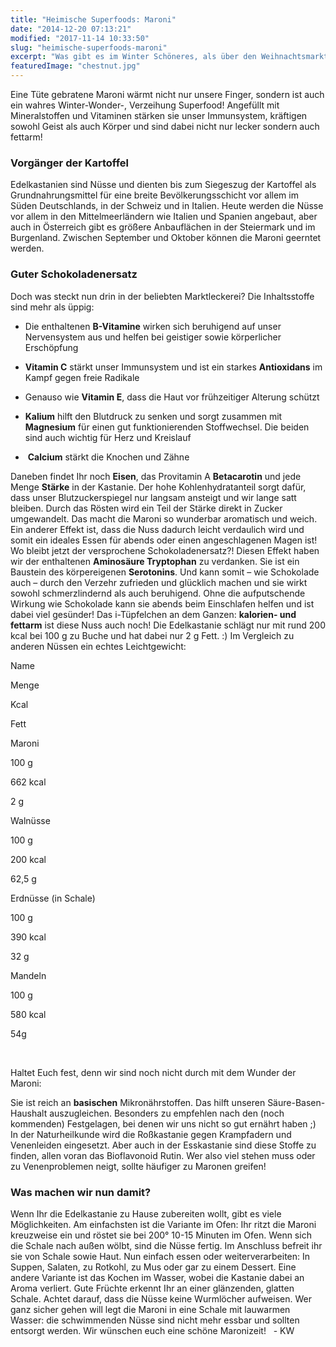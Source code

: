 ```yaml
---
title: "Heimische Superfoods: Maroni"
date: "2014-12-20 07:13:21"
modified: "2017-11-14 10:33:50"
slug: "heimische-superfoods-maroni"
excerpt: "Was gibt es im Winter Schöneres, als über den Weihnachtsmarkt zu schlendern und die Lichter zu genießen? Ganz klar: mit einer Tüte warmer Maroni macht das alles gleich viel mehr Spaß! "
featuredImage: "chestnut.jpg"
---
```


Eine Tüte gebratene Maroni wärmt nicht nur unsere Finger, sondern ist auch ein wahres Winter-Wonder-, Verzeihung Superfood! Angefüllt mit Mineralstoffen und Vitaminen stärken sie unser Immunsystem, kräftigen sowohl Geist als auch Körper und sind dabei nicht nur lecker sondern auch fettarm!

### Vorgänger der Kartoffel

Edelkastanien sind Nüsse und dienten bis zum Siegeszug der Kartoffel als Grundnahrungsmittel für eine breite Bevölkerungsschicht vor allem im Süden Deutschlands, in der Schweiz und in Italien. Heute werden die Nüsse vor allem in den Mittelmeerländern wie Italien und Spanien angebaut, aber auch in Österreich gibt es größere Anbauflächen in der Steiermark und im Burgenland. Zwischen September und Oktober können die Maroni geerntet werden.

### Guter Schokoladenersatz

Doch was steckt nun drin in der beliebten Marktleckerei? Die Inhaltsstoffe sind mehr als üppig:

*   Die enthaltenen **B-Vitamine** wirken sich beruhigend auf unser Nervensystem aus und helfen bei geistiger sowie körperlicher Erschöpfung

*   **Vitamin C** stärkt unser Immunsystem und ist ein starkes **Antioxidans** im Kampf gegen freie Radikale

*   Genauso wie **Vitamin E**, dass die Haut vor frühzeitiger Alterung schützt

*   **Kalium** hilft den Blutdruck zu senken und sorgt zusammen mit **Magnesium** für einen gut funktionierenden Stoffwechsel. Die beiden sind auch wichtig für Herz und Kreislauf

*    **Calcium** stärkt die Knochen und Zähne

Daneben findet Ihr noch **Eisen**, das Provitamin A **Betacarotin** und jede Menge **Stärke** in der Kastanie. Der hohe Kohlenhydratanteil sorgt dafür, dass unser Blutzuckerspiegel nur langsam ansteigt und wir lange satt bleiben. Durch das Rösten wird ein Teil der Stärke direkt in Zucker umgewandelt. Das macht die Maroni so wunderbar aromatisch und weich. Ein anderer Effekt ist, dass die Nuss dadurch leicht verdaulich wird und somit ein ideales Essen für abends oder einen angeschlagenen Magen ist! Wo bleibt jetzt der versprochene Schokoladenersatz?! Diesen Effekt haben wir der enthaltenen **Aminosäure Tryptophan** zu verdanken. Sie ist ein Baustein des körpereigenen **Serotonins**. Und kann somit – wie Schokolade auch – durch den Verzehr zufrieden und glücklich machen und sie wirkt sowohl schmerzlindernd als auch beruhigend. Ohne die aufputschende Wirkung wie Schokolade kann sie abends beim Einschlafen helfen und ist dabei viel gesünder! Das i-Tüpfelchen an dem Ganzen: **kalorien- und fettarm** ist diese Nuss auch noch! Die Edelkastanie schlägt nur mit rund 200 kcal bei 100 g zu Buche und hat dabei nur 2 g Fett. :) Im Vergleich zu anderen Nüssen ein echtes Leichtgewicht:

Name

Menge

Kcal

Fett

Maroni

100 g

662 kcal

2 g

Walnüsse

100 g

200 kcal

62,5 g

Erdnüsse (in Schale)

100 g

390 kcal

32 g

Mandeln

100 g

580 kcal

54g

 

Haltet Euch fest, denn wir sind noch nicht durch mit dem Wunder der Maroni:

Sie ist reich an **basischen** Mikronährstoffen. Das hilft unseren Säure-Basen-Haushalt auszugleichen. Besonders zu empfehlen nach den (noch kommenden) Festgelagen, bei denen wir uns nicht so gut ernährt haben ;) In der Naturheilkunde wird die Roßkastanie gegen Krampfadern und Venenleiden eingesetzt. Aber auch in der Esskastanie sind diese Stoffe zu finden, allen voran das Bioflavonoid Rutin. Wer also viel stehen muss oder zu Venenproblemen neigt, sollte häufiger zu Maronen greifen!

### Was machen wir nun damit?

Wenn Ihr die Edelkastanie zu Hause zubereiten wollt, gibt es viele Möglichkeiten. Am einfachsten ist die Variante im Ofen: Ihr ritzt die Maroni kreuzweise ein und röstet sie bei 200° 10-15 Minuten im Ofen. Wenn sich die Schale nach außen wölbt, sind die Nüsse fertig. Im Anschluss befreit ihr sie von Schale sowie Haut. Nun einfach essen oder weiterverarbeiten: In Suppen, Salaten, zu Rotkohl, zu Mus oder gar zu einem Dessert. Eine andere Variante ist das Kochen im Wasser, wobei die Kastanie dabei an Aroma verliert. Gute Früchte erkennt Ihr an einer glänzenden, glatten Schale. Achtet darauf, dass die Nüsse keine Wurmlöcher aufweisen. Wer ganz sicher gehen will legt die Maroni in eine Schale mit lauwarmen Wasser: die schwimmenden Nüsse sind nicht mehr essbar und sollten entsorgt werden. Wir wünschen euch eine schöne Maronizeit!   - KW
